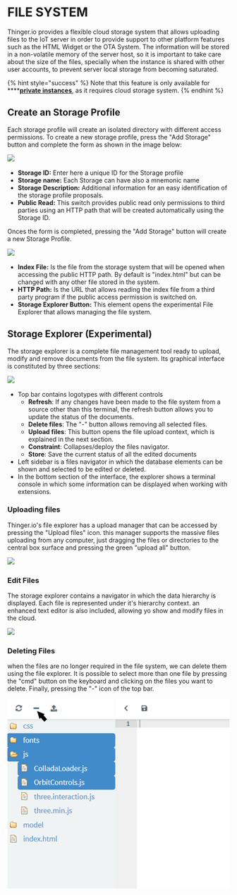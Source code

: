# FILE SYSTEM

Thinger.io provides a flexible cloud storage system that allows uploading files to the IoT server in order to provide support to other platform features such as the HTML Widget or the OTA System. The information will be stored in a non-volatile memory of the server host, so it is important to take care about the size of the files, specially when the instance is shared with other user accounts, to prevent server local storage from becoming saturated.

{% hint style="success" %}
Note that this feature is only available for ****[**private instances**](server/deployment/), as it requires cloud storage system. 
{% endhint %}

## Create an Storage Profile

Each storage profile will create an isolated directory with different access permissions. To create a new storage profile, press the "Add Storage" button and complete the form as shown in the image below:

![](https://blobscdn.gitbook.com/v0/b/gitbook-28427.appspot.com/o/assets%2F-LpXqB3J1BMD5s4OpYSg%2F-LucqRxhetQ1epw8c0rM%2F-LugYjBTWsAuRiVdLaAK%2Fimage.png?alt=media&token=395f802e-c8f2-467d-8db7-73628d1b34ca)

* **Storage ID:** Enter here a unique ID for the Storage profile
* **Storage name:** Each Storage can have also a mnemonic name
* **Storage Description:** Additional information for an easy identification of the storage profile proposals.
* **Public Read:** This switch provides public read only permissions to third parties using an HTTP path that will be created automatically using the Storage ID.

Onces the form is completed, pressing the "Add Storage" button will create a new Storage Profile.

![](https://blobscdn.gitbook.com/v0/b/gitbook-28427.appspot.com/o/assets%2F-LpXqB3J1BMD5s4OpYSg%2F-LucqRxhetQ1epw8c0rM%2F-LugaRt3C0OAQRYEPjUu%2Fimage.png?alt=media&token=c01e5a95-6d26-4a58-bdee-79edd01be338)

* **Index File:** Is the file from the storage system that will be opened when accessing the public HTTP path. By default is "index.html" but can be changed with any other file stored in the system.
* **HTTP Path:** Is the URL that allows reading the index file from a third party program if the public access permission is switched on.
* **Storage Explorer Button:** This element opens the experimental File Explorer that allows managing the file system.

## Storage Explorer \(Experimental\)

The storage explorer is a complete file management tool ready to upload, modify and remove documents from the file system. Its graphical interface is constituted by three sections:

![](https://blobscdn.gitbook.com/v0/b/gitbook-28427.appspot.com/o/assets%2F-LpXqB3J1BMD5s4OpYSg%2F-LuhR1o724KmtLC5k65J%2F-LumBFh1TC55YoEbfyKQ%2Fimage.png?alt=media&token=ab290ea5-b7fc-47f9-8b76-074b9cd1606b)

* Top bar contains logotypes with different controls
  * **Refresh**: If any changes have been made to the file system from a source other than this terminal, the refresh button allows you to update the status of the documents.
  * **Delete files**: The "-" button allows removing all selected files.
  * **Upload files**: This button opens the file upload context, which is explained in the next section.
  * **Constraint**: Collapses/deploy the files navigator.
  * **Store**: Save the current status of all the edited documents
* Left sidebar is a files navigator in which the database elements can be shown and selected to be edited or deleted.
* In the bottom section of the interface, the explorer shows a terminal console in which some information can be displayed when working with extensions.

### Uploading files

Thinger.io's file explorer has a upload manager that can be accessed by pressing the "Upload files" icon. this manager supports the massive files uploading from any computer, just dragging the files or directories to the central box surface and pressing the green "upload all" button.

![](https://blobscdn.gitbook.com/v0/b/gitbook-28427.appspot.com/o/assets%2F-LpXqB3J1BMD5s4OpYSg%2F-LugngoLxkMv8Jes9uZR%2F-Lugnrpvsu9Nqv1oYOhi%2Fimage.png?alt=media&token=5aede838-6fd8-4fb2-9548-53d5d76c359e)

### Edit Files

The storage explorer contains a navigator in which the data hierarchy is displayed. Each file is represented under it's hierarchy context. an enhanced text editor is also included, allowing yo show and modify files in the cloud.

![](https://blobscdn.gitbook.com/v0/b/gitbook-28427.appspot.com/o/assets%2F-LpXqB3J1BMD5s4OpYSg%2F-LugngoLxkMv8Jes9uZR%2F-LugopLGYysSswo2P4VS%2Fimage.png?alt=media&token=ace67590-ec66-4f73-b28e-2284e37cf75e)

### Deleting Files

when the files are no longer required in the file system, we can delete them using the file explorer. It is possible to select more than one file by pressing the "cmd" button on the keyboard and clicking on the files you want to delete. Finally, pressing the "-" icon of the top bar. 

![](.gitbook/assets/image%20%2811%29.png)

###  

